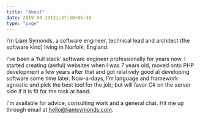 ```yaml
---
title: "About"
date: 2019-04-19T21:37:58+05:30
type: "page"
---
```


I’m Liam Symonds, a software engineer, technical lead and architect (the software kind) living in Norfolk, England.

I’ve been a ‘full stack’ software engineer professionally for years now. I started creating (awful) websites when I was 7 years old, moved onto PHP development a few years after that and got relatively good at developing software some time later. Now-a-days, I’m language and framework agnostic and pick the best tool for the job; but will favor C# on the server side if it is fit for the task at hand.

I'm available for advice, consulting work and a general chat. Hit me up through email at hello@liamsymonds.com.

